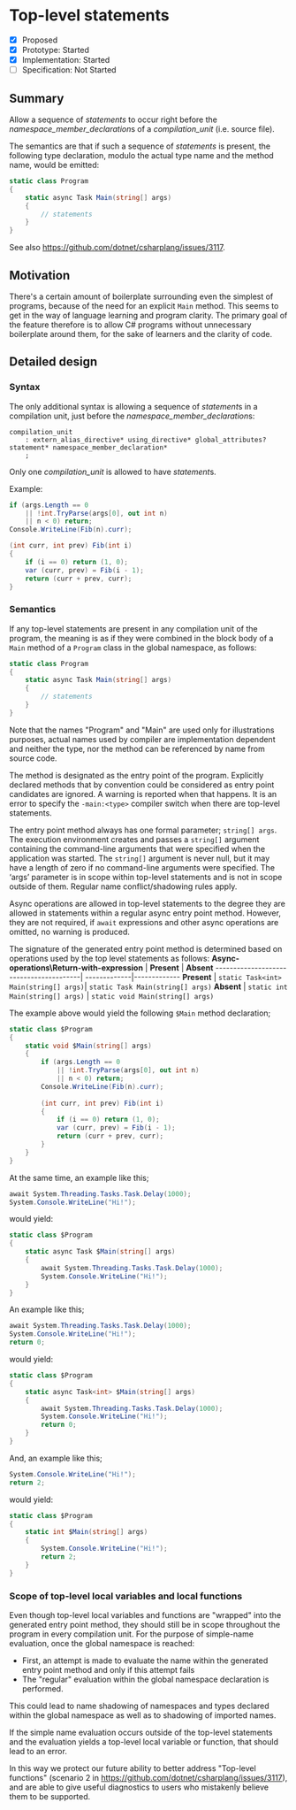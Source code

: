 # Top-level statements

* [x] Proposed
* [x] Prototype: Started
* [x] Implementation: Started
* [ ] Specification: Not Started

## Summary
[summary]: #summary

Allow a sequence of *statements* to occur right before the *namespace_member_declaration*s of a *compilation_unit* (i.e. source file).

The semantics are that if such a sequence of *statements* is present, the following type declaration, modulo the actual type name and the method name, would be emitted:

``` c#
static class Program
{
    static async Task Main(string[] args)
    {
        // statements
    }
}
```

See also https://github.com/dotnet/csharplang/issues/3117.

## Motivation
[motivation]: #motivation

There's a certain amount of boilerplate surrounding even the simplest of programs,
because of the need for an explicit `Main` method. This seems to get in the way of
language learning and program clarity. The primary goal of the feature therefore is
to allow C# programs without unnecessary boilerplate around them, for the sake of
learners and the clarity of code.

## Detailed design
[design]: #detailed-design

### Syntax

The only additional syntax is allowing a sequence of *statement*s in a compilation unit,
just before the *namespace_member_declaration*s:

``` antlr
compilation_unit
    : extern_alias_directive* using_directive* global_attributes? statement* namespace_member_declaration*
    ;
```

Only one *compilation_unit* is allowed to have *statement*s. 

Example:

``` c#
if (args.Length == 0
    || !int.TryParse(args[0], out int n)
    || n < 0) return;
Console.WriteLine(Fib(n).curr);

(int curr, int prev) Fib(int i)
{
    if (i == 0) return (1, 0);
    var (curr, prev) = Fib(i - 1);
    return (curr + prev, curr);
}
```

### Semantics

If any top-level statements are present in any compilation unit of the program, the meaning is as if
they were combined in the block body of a `Main` method of a `Program` class in the global namespace,
as follows:

``` c#
static class Program
{
    static async Task Main(string[] args)
    {
        // statements
    }
}
```

Note that the names "Program" and "Main" are used only for illustrations purposes, actual names used by
compiler are implementation dependent and neither the type, nor the method can be referenced by name from
source code.

The method is designated as the entry point of the program. Explicitly declared methods that by convention 
could be considered as entry point candidates are ignored. A warning is reported when that happens. It is
an error to specify the `-main:<type>` compiler switch when there are top-level statements.

The entry point method always has one formal parameter; ```string[] args```. The execution environment creates and passes a ```string[]``` argument containing the command-line arguments that were specified when the application was started. The ```string[]``` argument is never null, but it may have a length of zero if no command-line arguments were specified. The ‘args’ parameter is in scope  within top-level statements and is not in scope outside of them. Regular name conflict/shadowing rules apply.

Async operations are allowed in top-level statements to the degree they are allowed in statements within
a regular async entry point method. However, they are not required, if `await` expressions and other async
operations are omitted, no warning is produced.

The signature of the generated entry point method is determined based on operations used by the top level
statements as follows:
**Async-operations\Return-with-expression** | **Present** | **Absent**
----------------------------------------| -------------|-------------
**Present** | ```static Task<int> Main(string[] args)```| ```static Task Main(string[] args)```
**Absent**  | ```static int Main(string[] args)``` | ```static void Main(string[] args)```

The example above would yield the following `$Main` method declaration;

``` c#
static class $Program
{
    static void $Main(string[] args)
    {
        if (args.Length == 0
            || !int.TryParse(args[0], out int n)
            || n < 0) return;
        Console.WriteLine(Fib(n).curr);
        
        (int curr, int prev) Fib(int i)
        {
            if (i == 0) return (1, 0);
            var (curr, prev) = Fib(i - 1);
            return (curr + prev, curr);
        }
    }
}
```

At the same time, an example like this;
``` c#
await System.Threading.Tasks.Task.Delay(1000);
System.Console.WriteLine("Hi!");
```

would  yield:
``` c#
static class $Program
{
    static async Task $Main(string[] args)
    {
        await System.Threading.Tasks.Task.Delay(1000);
        System.Console.WriteLine("Hi!");
    }
}
```

An example like this;
``` c#
await System.Threading.Tasks.Task.Delay(1000);
System.Console.WriteLine("Hi!");
return 0;
```

would  yield:
``` c#
static class $Program
{
    static async Task<int> $Main(string[] args)
    {
        await System.Threading.Tasks.Task.Delay(1000);
        System.Console.WriteLine("Hi!");
        return 0;
    }
}
```

And, an example like this;
``` c#
System.Console.WriteLine("Hi!");
return 2;
```

would  yield:
``` c#
static class $Program
{
    static int $Main(string[] args)
    {
        System.Console.WriteLine("Hi!");
        return 2;
    }
}
```

### Scope of top-level local variables and local functions

Even though top-level local variables and functions are "wrapped" 
into the generated entry point method, they should still be in scope throughout the program in
every compilation unit.
For the purpose of simple-name evaluation, once the global namespace is reached:
- First, an attempt is made to evaluate the name within the generated entry point method and 
  only if this attempt fails 
- The "regular" evaluation within the global namespace declaration is performed. 

This could lead to name shadowing of namespaces and types declared within the global namespace
as well as to shadowing of imported names.

If the simple name evaluation occurs outside of the top-level statements and the evaluation
yields a top-level local variable or function, that should lead to an error.

In this way we protect our future ability to better address "Top-level functions" (scenario 2 
in https://github.com/dotnet/csharplang/issues/3117), and are able to give useful diagnostics 
to users who mistakenly believe them to be supported.

